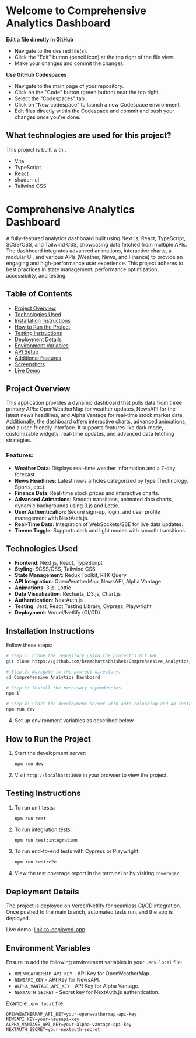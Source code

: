 # Welcome to Comprehensive Analytics Dashboard



**Edit a file directly in GitHub**

- Navigate to the desired file(s).
- Click the "Edit" button (pencil icon) at the top right of the file view.
- Make your changes and commit the changes.

**Use GitHub Codespaces**

- Navigate to the main page of your repository.
- Click on the "Code" button (green button) near the top right.
- Select the "Codespaces" tab.
- Click on "New codespace" to launch a new Codespace environment.
- Edit files directly within the Codespace and commit and push your changes once you're done.

## What technologies are used for this project?

This project is built with .

- Vite
- TypeScript
- React
- shadcn-ui
- Tailwind CSS

# Comprehensive Analytics Dashboard

A fully-featured analytics dashboard built using Next.js, React, TypeScript, SCSS/CSS, and Tailwind CSS, showcasing data fetched from multiple APIs. The dashboard integrates advanced animations, interactive charts, a modular UI, and various APIs (Weather, News, and Finance) to provide an engaging and high-performance user experience. This project adheres to best practices in state management, performance optimization, accessibility, and testing.

## Table of Contents

- [Project Overview](#project-overview)
- [Technologies Used](#technologies-used)
- [Installation Instructions](#installation-instructions)
- [How to Run the Project](#how-to-run-the-project)
- [Testing Instructions](#testing-instructions)
- [Deployment Details](#deployment-details)
- [Environment Variables](#environment-variables)
- [API Setup](#api-setup)
- [Additional Features](#additional-features)
- [Screenshots](#screenshots)
- [Live Demo](#live-demo)

## Project Overview

This application provides a dynamic dashboard that pulls data from three primary APIs: OpenWeatherMap for weather updates, NewsAPI for the latest news headlines, and Alpha Vantage for real-time stock market data. Additionally, the dashboard offers interactive charts, advanced animations, and a user-friendly interface. It supports features like dark mode, customizable widgets, real-time updates, and advanced data fetching strategies.

### Features:
- **Weather Data**: Displays real-time weather information and a 7-day forecast.
- **News Headlines**: Latest news articles categorized by type (Technology, Sports, etc.).
- **Finance Data**: Real-time stock prices and interactive charts.
- **Advanced Animations**: Smooth transitions, animated data charts, dynamic backgrounds using 3.js and Lottie.
- **User Authentication**: Secure sign-up, login, and user profile management with NextAuth.js.
- **Real-Time Data**: Integration of WebSockets/SSE for live data updates.
- **Theme Toggle**: Supports dark and light modes with smooth transitions.

## Technologies Used

- **Frontend**: Next.js, React, TypeScript
- **Styling**: SCSS/CSS, Tailwind CSS
- **State Management**: Redux Toolkit, RTK Query
- **API Integration**: OpenWeatherMap, NewsAPI, Alpha Vantage
- **Animations**: 3.js, Lottie
- **Data Visualization**: Recharts, D3.js, Chart.js
- **Authentication**: NextAuth.js
- **Testing**: Jest, React Testing Library, Cypress, Playwright
- **Deployment**: Vercel/Netlify (CI/CD)

## Installation Instructions

Follow these steps:

```sh
# Step 1: Clone the repository using the project's Git URL.
git clone https://github.com/brambhattabhishek/Comprehensive_Analytics_Dashboard.git

# Step 2: Navigate to the project directory.
cd Comprehensive_Analytics_Dashboard

# Step 3: Install the necessary dependencies.
npm i

# Step 4: Start the development server with auto-reloading and an instant preview.
npm run dev
```
4. Set up environment variables as described below.

## How to Run the Project

1. Start the development server:
    ```bash
    npm run dev
    ```
2. Visit `http://localhost:3000` in your browser to view the project.

## Testing Instructions

1. To run unit tests:
    ```bash
    npm run test
    ```
2. To run integration tests:
    ```bash
    npm run test:integration
    ```
3. To run end-to-end tests with Cypress or Playwright:
    ```bash
    npm run test:e2e
    ```
4. View the test coverage report in the terminal or by visiting `coverage/`.

## Deployment Details

The project is deployed on Vercel/Netlify for seamless CI/CD integration. Once pushed to the main branch, automated tests run, and the app is deployed.

Live demo: [link-to-deployed-app](https://tiny-peony-fd4430.netlify.app/)

## Environment Variables

Ensure to add the following environment variables in your `.env.local` file:

- `OPENWEATHERMAP_API_KEY` - API Key for OpenWeatherMap.
- `NEWSAPI_KEY` - API Key for NewsAPI.
- `ALPHA_VANTAGE_API_KEY` - API Key for Alpha Vantage.
- `NEXTAUTH_SECRET` - Secret key for NextAuth.js authentication.

Example `.env.local` file:

```env
OPENWEATHERMAP_API_KEY=your-openweathermap-api-key
NEWSAPI_KEY=your-newsapi-key
ALPHA_VANTAGE_API_KEY=your-alpha-vantage-api-key
NEXTAUTH_SECRET=your-nextauth-secret
```


